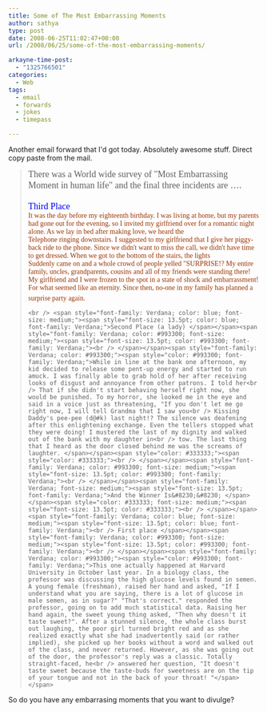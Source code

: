 ```yaml
---
title: Some of The Most Embarrassing Moments
author: sathya
type: post
date: 2008-06-25T11:02:47+00:00
url: /2008/06/25/some-of-the-most-embarrassing-moments/

arkayne-time-post:
  - "1325766501"
categories:
  - Web
tags:
  - email
  - forwards
  - jokes
  - timepass

---
```

Another email forward that I'd got today. Absolutely awesome stuff. Direct copy paste from the mail.



> <p class="MsoNormal">
>   <p class="MsoNormal">
>     <span style="font-family: Verdana; font-size: medium;"><span style="font-size: 13.5pt; font-family: Verdana;">There was a World wide survey of "Most Embarrassing Moment in human life" and the final three incidents are &#8230;.<span style="color: #993300;"><span style="color: #993300;"> </span></span></span></span><span style="color: #333333; font-size: medium;"><span style="font-size: 13.5pt; color: #333333;"><br /> </span></span><span style="font-family: Verdana; color: blue; font-size: medium;"><span style="font-size: 13.5pt; color: blue; font-family: Verdana;"><br /> Third Place </span></span><span style="font-family: Verdana; color: #993300; font-size: medium;"><span style="font-size: 13.5pt; color: #993300; font-family: Verdana;"><br /> </span></span><span style="font-family: Verdana; color: #993300;"><span style="color: #993300; font-family: Verdana;">It was the day before my eighteenth birthday. I was living at home, but my parents had gone out for the evening, so I invited my girlfriend over for a romantic night alone. As we lay in bed after making love, we heard the<br /> Telephone ringing downstairs. I suggested to my girlfriend that I give her piggy-back ride to the phone. Since we didn't want to miss the call, we didn't have time to get dressed. When we got to the bottom of the stairs, the lights<br /> Suddenly came on and a whole crowd of people yelled "SURPRISE!? My entire family, uncles, grandparents, cousins and all of my friends were standing there! My girlfriend and I were frozen to the spot in a state of shock and embarrassment!<br /> For what seemed like an eternity. Since then, no-one in my family has planned a surprise party again. </span></span><span style="color: #333333; font-size: medium;"><span style="font-size: 13.5pt; color: #333333;"><br /> </span></span><!--more-->
>     
>     <br /> <span style="font-family: Verdana; color: blue; font-size: medium;"><span style="font-size: 13.5pt; color: blue; font-family: Verdana;">Second Place (a lady) </span></span><span style="font-family: Verdana; color: #993300; font-size: medium;"><span style="font-size: 13.5pt; color: #993300; font-family: Verdana;"><br /> </span></span><span style="font-family: Verdana; color: #993300;"><span style="color: #993300; font-family: Verdana;">While in line at the bank one afternoon, my kid decided to release some pent-up energy and started to run amuck. I was finally able to grab hold of her after receiving looks of disgust and annoyance from other patrons. I told her<br /> That if she didn't start behaving herself right now, she would be punished. To my horror, she looked me in the eye and said in a voice just as threatening, "If you don't let me go right now, I will tell Grandma that I saw you<br /> Kissing Daddy's pee-pee (d@#k) last night!? The silence was deafening after this enlightening exchange. Even the tellers stopped what they were doing! I mustered the last of my dignity and walked out of the bank with my daughter in<br /> tow. The last thing that I heard as the door closed behind me was the screams of laughter. </span></span><span style="color: #333333;"><span style="color: #333333;"><br /> </span></span><span style="font-family: Verdana; color: #993300; font-size: medium;"><span style="font-size: 13.5pt; color: #993300; font-family: Verdana;"><br /> </span></span><span style="font-family: Verdana; font-size: medium;"><span style="font-size: 13.5pt; font-family: Verdana;">And the Winner Is&#8230;&#8230; </span></span><span style="color: #333333; font-size: medium;"><span style="font-size: 13.5pt; color: #333333;"><br /> </span></span><span style="font-family: Verdana; color: blue; font-size: medium;"><span style="font-size: 13.5pt; color: blue; font-family: Verdana;"><br /> First place </span></span><span style="font-family: Verdana; color: #993300; font-size: medium;"><span style="font-size: 13.5pt; color: #993300; font-family: Verdana;"><br /> </span></span><span style="font-family: Verdana; color: #993300;"><span style="color: #993300; font-family: Verdana;">This one actually happened at Harvard University in October last year. In a biology class, the professor was discussing the high glucose levels found in semen. A young female (freshman), raised her hand and asked, "If I understand what you are saying, there is a lot of glucose in male semen, as in sugar?" "That's correct." responded the professor, going on to add much statistical data. Raising her hand again, the sweet young thing asked, "Then why doesn't it taste sweet?". After a stunned silence, the whole class burst out laughing, the poor girl turned bright red and as she realized exactly what she had inadvertently said (or rather implied), she picked up her books without a word and walked out of the class, and never returned. However, as she was going out of the door, the professor's reply was a classic. Totally straight-faced, he<br /> answered her question, "It doesn't taste sweet because the taste-buds for sweetness are on the tip of your tongue and not in the back of your throat! "</span></span>
>   </p></blockquote> 
>   
>   <p class="MsoNormal">
>     So do you have any embarrasing moments that you want to divulge?
>   </p>
